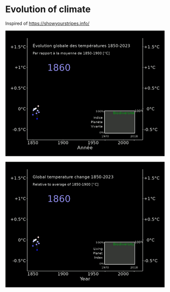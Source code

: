 # Evolution of climate 

Inspired of https://showyourstripes.info/

![](/Mystripes_Fr.gif) <br>

![](/Mystripes_Uk.gif) <br>


